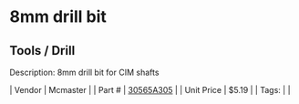 # 8mm drill bit
## Tools / Drill
Description: 	8mm drill bit for CIM shafts 

| Vendor | Mcmaster | 
| Part # | [30565A305](https://www.mcmaster.com/#30565A305) | 
| Unit Price | $5.19 | 
| Tags: |  | 
